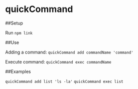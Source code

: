 # quickCommand

##Setup

Run `npm link`

##Use

Adding a command: `quickCommand add commandName 'command'`

Execute command: `quickCommand exec commandName`

##Examples

`quickCommand add list 'ls -la'`
`quickCommand exec list`
